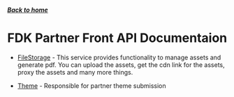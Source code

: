 ##### [Back to home](../../README.md)

# FDK Partner Front API Documentaion


* [FileStorage](FILESTORAGE.md) - This service provides functionality to manage assets and generate pdf. You can upload the assets, get the cdn link for the assets, proxy the assets and many more things.
 
* [Theme](THEME.md) - Responsible for partner theme submission 